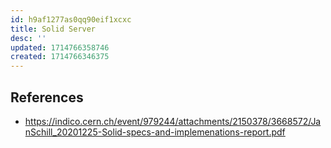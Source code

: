 ```yaml
---
id: h9af1277as0qq90eif1xcxc
title: Solid Server
desc: ''
updated: 1714766358746
created: 1714766346375
---
```


## References

- https://indico.cern.ch/event/979244/attachments/2150378/3668572/JanSchill_20201225-Solid-specs-and-implemenations-report.pdf